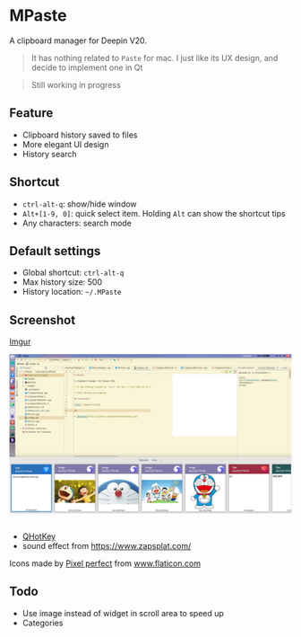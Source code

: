 # MPaste

A clipboard manager for Deepin V20.

> It has nothing related to `Paste` for mac. I just like its UX design, and decide to implement one in Qt

> Still working in progress

## Feature

* Clipboard history saved to files
* More elegant UI design
* History search

## Shortcut

* `ctrl-alt-q`: show/hide window
* `Alt+[1-9, 0]`: quick select item. Holding `Alt` can show the shortcut tips
* Any characters: search mode

## Default settings

* Global shortcut: `ctrl-alt-q`
* Max history size: 500
* History location: `~/.MPaste`

## Screenshot

[Imgur](https://i.imgur.com/79gyO0n.gifv)

![s1](./images/s1.png)

##

* [QHotKey](https://github.com/Skycoder42/QHotkey.git)
* sound effect from https://www.zapsplat.com/

<div>Icons made by <a href="https://www.flaticon.com/authors/pixel-perfect" title="Pixel perfect">Pixel perfect</a> from <a href="https://www.flaticon.com/" title="Flaticon">www.flaticon.com</a></div>

## Todo

* Use image instead of widget in scroll area to speed up
* Categories
